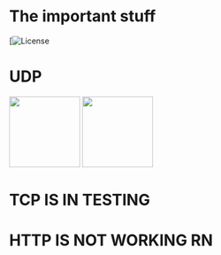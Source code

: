 # The important stuff
[![License](https://github.com/transcrimee/FurFex-multi-purpose-tools-WIP/blob/main/LICENSE)
# UDP 
<img src="https://github.com/transcrimee/FurFex-multi-purpose-tools-WIP/blob/Unsure/screenshots/Ca3113221ture.JPG" height="128">
<img src="https://github.com/transcrimee/FurFex-multi-purpose-tools-WIP/blob/Unsure/screenshots/Cap2231ture.JPG" height="128">

# TCP IS IN TESTING

# HTTP IS NOT WORKING RN


